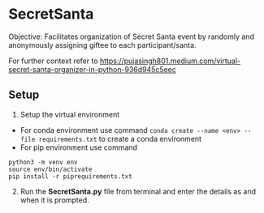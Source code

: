 # SecretSanta
Objective: Facilitates organization of Secret Santa event by randomly and anonymously assigning giftee to each participant/santa.

For further context refer to https://pujasingh801.medium.com/virtual-secret-santa-organizer-in-python-936d945c5eec

## Setup
1. Setup the virtual environment
- For conda environment use command `conda create --name <env> --file requirements.txt` to create a conda environment
- For pip environment use command

```
python3 -m venv env
source env/bin/activate
pip install -r piprequirements.txt
```
2.  Run the **SecretSanta.py** file from terminal and enter the details as and when it is prompted.
